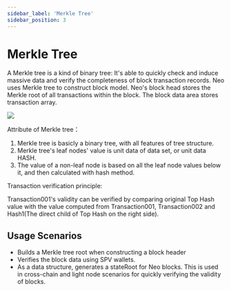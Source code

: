 ```yaml
---
sidebar_label: 'Merkle Tree'
sidebar_position: 3
---
```

# Merkle Tree

A Merkle tree is a kind of binary tree: It's able to quickly check and induce massive data and verify the completeness of block transaction records. Neo uses Merkle tree to construct block model. Neo's block head stores the Merkle root of all transactions within the block. The block data area stores transaction array.  

![](../images/blockchain/MerkleTree01.png)

Attribute of Merkle tree：

1. Merkle tree is basicly a binary tree, with all features of tree structure.
2. Merkle tree's leaf nodes' value is unit data of data set, or unit data HASH.
3. The value of a non-leaf node is based on all the leaf node values below it, and then calculated with hash method.

Transaction verification principle:

Transaction001's validity can be verified by comparing original Top Hash value with the value computed from Transaction001, Transaction002 and Hash1(The direct child of Top Hash on the right side).

## Usage Scenarios

- Builds a Merkle tree root when constructing a block header
- Verifies the block data using SPV wallets.
- As a data structure, generates a stateRoot for Neo blocks. This is used in cross-chain and light node scenarios for quickly verifying the validity of blocks.

